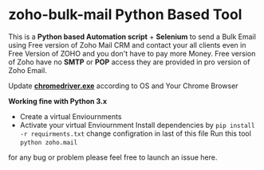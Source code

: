 # zoho-bulk-mail Python Based Tool
This is a **Python based Automation script** + **Selenium** to send a Bulk Email using Free version of Zoho Mail CRM and contact your all clients even in Free Version of ZOHO and you don't have to pay more Money.
Free version of Zoho have no **SMTP** or **POP** access they are provided in pro version of Zoho Email. 

Update **[chromedriver.exe](https://sites.google.com/a/chromium.org/chromedriver/downloads)** according to OS and Your Chrome Browser 

**Working fine with Python 3.x**
- Create a virtual Enviournments
- Activate your virtual Enviournment
Install dependencies by
`pip install -r requirments.txt`
change configration in last of this file
Run this tool
`python zoho.mail`

for any bug or problem please feel free to launch an issue here.
